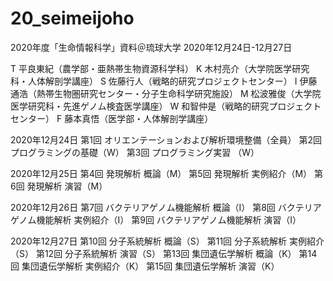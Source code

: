 # 20_seimeijoho
2020年度「生命情報科学」資料＠琉球大学
2020年12月24日-12月27日

T 平良東紀（農学部・亜熱帯生物資源科学科）
K 木村亮介（大学院医学研究科・人体解剖学講座）
S 佐藤行人（戦略的研究プロジェクトセンター）
I 伊藤通浩（熱帯生物圏研究センター・分子生命科学研究施設）
M 松波雅俊（大学院医学研究科・先進ゲノム検査医学講座）
W 和智仲是（戦略的研究プロジェクトセンター）
F 藤本真悟（医学部・人体解剖学講座）

2020年12月24日
第1回 オリエンテーションおよび解析環境整備（全員）
第2回 プログラミングの基礎（W）
第3回 プログラミング実習 （W）

2020年12月25日
第4回 発現解析 概論（M）
第5回 発現解析 実例紹介（M）
第6回 発現解析 演習（M）

2020年12月26日
第7回 バクテリアゲノム機能解析 概論（I）
第8回 バクテリアゲノム機能解析 実例紹介（I）
第9回 バクテリアゲノム機能解析 演習（I）

2020年12月27日
第10回 分子系統解析 概論（S）
第11回 分子系統解析 実例紹介（S）
第12回 分子系統解析 演習（S）
第13回 集団遺伝学解析 概論（K）
第14回 集団遺伝学解析 実例紹介（K）
第15回 集団遺伝学解析 演習（K）
